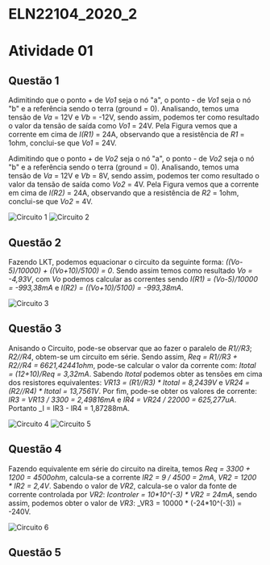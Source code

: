 # ELN22104_2020_2


# Atividade 01
## Questão 1
Adimitindo que o ponto + de _Vo1_ seja o nó "a", o ponto - de _Vo1_ seja o nó "b" e a referência sendo o terra (ground = 0). Analisando, temos uma tensão de _Va_ = 12V e _Vb_ = -12V, sendo assim, podemos ter como resultado o valor da tensão de saída como _Vo1_ = 24V. Pela Figura vemos que a corrente em cima de _I(R1)_ = 24A, observando que a resistência de _R1_ = 1ohm, conclui-se que _Vo1_ = 24V.

Adimitindo que o ponto + de _Vo2_ seja o nó "a", o ponto - de _Vo2_ seja o nó "b" e a referência sendo o terra (ground = 0). Analisando, temos uma tensão de _Va_ = 12V e _Vb_ = 8V, sendo assim, podemos ter como resultado o valor da tensão de saída como _Vo2_ = 4V. Pela Figura vemos que a corrente em cima de _I(R2)_ = 24A, observando que a resistência de _R2_ = 1ohm, conclui-se que _Vo2_ = 4V.

![Circuito 1](https://github.com/JoaoPedrogrb/ELN22104_2020_2/blob/main/Atividade1/Figura%201%20a.PNG)
![Circuito 2](https://github.com/JoaoPedrogrb/ELN22104_2020_2/blob/main/Atividade1/Figura%201%20b.PNG)

## Questão 2
Fazendo LKT, podemos equacionar o circuito da seguinte forma: _((Vo-5)/10000) + ((Vo+10)/5100) = 0_. Sendo assim temos como resultado _Vo = -4,93V_, com _Vo_ podemos calcular as correntes sendo _I(R1) = (Vo-5)/10000 = -993,38mA_ e _I(R2) = ((Vo+10)/5100) = -993,38mA_.

![Circuito 3](https://github.com/JoaoPedrogrb/ELN22104_2020_2/blob/main/Atividade1/Figura%202.PNG)

## Questão 3
Anisando o Circuito, pode-se observar que ao fazer o paralelo de _R1//R3_; _R2//R4_, obtem-se um circuito em série. Sendo assim, _Req = R1//R3 + R2//R4 = 6621,42441ohm_, pode-se calcular o valor da corrente com: _Itotal = (12+10)/Req = 3,32mA_. Sabendo _Itotal_ podemos obter as tensões em cima dos resistores equivalentes: _VR13 = (R1//R3) * Itotal = 8,2439V_ e _VR24 = (R2//R4) * Itotal = 13,7561V_. Por fim, pode-se obter os valores de corrente: _IR3 = VR13 / 3300 = 2,49816mA_ e _IR4 = VR24 / 22000 = 625,277uA_. Portanto _I = IR3 - IR4 = 1,87288mA.

![Circuito 4](https://github.com/JoaoPedrogrb/ELN22104_2020_2/blob/main/Atividade1/Figura%203.PNG)
![Circuito 5](https://github.com/JoaoPedrogrb/ELN22104_2020_2/blob/main/Atividade1/Figura%203%20Eq..PNG)

## Questão 4
Fazendo equivalente em série do circuito na direita, temos _Req = 3300 + 1200 = 4500ohm_, calcula-se a corrente _IR2 = 9 / 4500 = 2mA_, _VR2 = 1200 * IR2 = 2,4V_. Sabendo o valor de _VR2_, calcula-se o valor da fonte de corrente controlada por _VR2_: _Icontroler = 10*10^(-3) * VR2 = 24mA_, sendo assim, podemos obter o valor de _VR3_: _VR3 = 10000 * (-24*10^(-3)) = -240V.

![Circuito 6](https://github.com/JoaoPedrogrb/ELN22104_2020_2/blob/main/Atividade1/Figura%204.PNG)

## Questão 5

